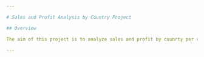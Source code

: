 ```yaml
---

# Sales and Profit Analysis by Country Project

## Overview

The aim of this project is to analyze sales and profit by counrty per customers in Spain and Italy, showcasing and investigating differnet trends on World Map, Donut chart and Scatterplot in Power BI.

---
```

